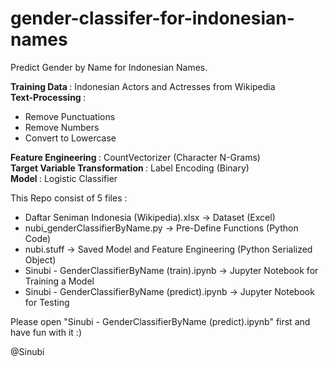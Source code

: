 # gender-classifer-for-indonesian-names

Predict Gender by Name for Indonesian Names.

<b> Training Data </b>   : Indonesian Actors and Actresses from Wikipedia <br>
<b> Text-Processing </b> : <br>
* Remove Punctuations </br>
* Remove Numbers </br>
* Convert to Lowercase </br>

<b> Feature Engineering </b> : CountVectorizer (Character N-Grams) </br>
<b> Target Variable Transformation </b> : Label Encoding (Binary) </br>
<b> Model </b> : Logistic Classifier </br>

This Repo consist of 5 files : 
* Daftar Seniman Indonesia (Wikipedia).xlsx -> Dataset (Excel) </br>
* nubi_genderClassifierByName.py -> Pre-Define Functions (Python Code) </br>
* nubi.stuff -> Saved Model and Feature Engineering (Python Serialized Object) </br>
* Sinubi - GenderClassifierByName (train).ipynb -> Jupyter Notebook for Training a Model </br>
* Sinubi - GenderClassifierByName (predict).ipynb -> Jupyter Notebook for Testing </br>

Please open "Sinubi - GenderClassifierByName (predict).ipynb" first and have fun with it :)

@Sinubi
